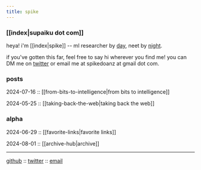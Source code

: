 ```yaml
---
title: spike
---
```


### [[index|supaiku dot com]]

heya! i'm [[index|spike]] -- ml researcher by
<a href="" onclick="document.getElementById('darkmode-toggle').click(); return false;">day</a>, 
neet by
<a href="" onclick="document.getElementById('darkmode-toggle').click(); return false;">night</a>.

if you've gotten this far, feel free to say hi wherever you find me! you can DM me on [twitter](https://twitter.com/spikedoanz) or email me at spikedoanz at gmail dot com. 


### posts 

2024-07-16 :: [[from-bits-to-intelligence|from bits to intelligence]]

2024-05-25 :: [[taking-back-the-web|taking back the web]]

### alpha

2024-06-29 :: [[favorite-links|favorite links]]

2024-08-01 :: [[archive-hub|archive]]

---

[github](https://github.com/spikedoanz) :: [twitter](https://twitter.com/spikedoanz) :: [email](mailto:spikedoanz@gmail.com)
